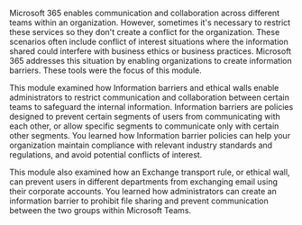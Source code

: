 Microsoft 365 enables communication and collaboration across different teams within an organization. However, sometimes it's necessary to restrict these services so they don't create a conflict for the organization. These scenarios often include conflict of interest situations where the information shared could interfere with business ethics or business practices. Microsoft 365 addresses this situation by enabling organizations to create information barriers. These tools were the focus of this module.

This module examined how Information barriers and ethical walls enable administrators to restrict communication and collaboration between certain teams to safeguard the internal information. Information barriers are policies designed to prevent certain segments of users from communicating with each other, or allow specific segments to communicate only with certain other segments. You learned how Information barrier policies can help your organization maintain compliance with relevant industry standards and regulations, and avoid potential conflicts of interest.

This module also examined how an Exchange transport rule, or ethical wall, can prevent users in different departments from exchanging email using their corporate accounts. You learned how administrators can create an information barrier to prohibit file sharing and prevent communication between the two groups within Microsoft Teams.
